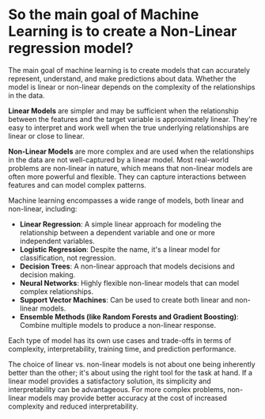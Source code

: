# So the main goal of Machine Learning is to create a Non-Linear regression model?
The main goal of machine learning is to create models that can accurately represent, understand, and make predictions about data. Whether the model is linear or non-linear depends on the complexity of the relationships in the data.

**Linear Models** are simpler and may be sufficient when the relationship between the features and the target variable is approximately linear. They're easy to interpret and work well when the true underlying relationships are linear or close to linear.

**Non-Linear Models** are more complex and are used when the relationships in the data are not well-captured by a linear model. Most real-world problems are non-linear in nature, which means that non-linear models are often more powerful and flexible. They can capture interactions between features and can model complex patterns.

Machine learning encompasses a wide range of models, both linear and non-linear, including:

- **Linear Regression**: A simple linear approach for modeling the relationship between a dependent variable and one or more independent variables.
- **Logistic Regression**: Despite the name, it's a linear model for classification, not regression.
- **Decision Trees**: A non-linear approach that models decisions and decision making.
- **Neural Networks**: Highly flexible non-linear models that can model complex relationships.
- **Support Vector Machines**: Can be used to create both linear and non-linear models.
- **Ensemble Methods (like Random Forests and Gradient Boosting)**: Combine multiple models to produce a non-linear response.

Each type of model has its own use cases and trade-offs in terms of complexity, interpretability, training time, and prediction performance.

The choice of linear vs. non-linear models is not about one being inherently better than the other; it's about using the right tool for the task at hand. If a linear model provides a satisfactory solution, its simplicity and interpretability can be advantageous. For more complex problems, non-linear models may provide better accuracy at the cost of increased complexity and reduced interpretability.